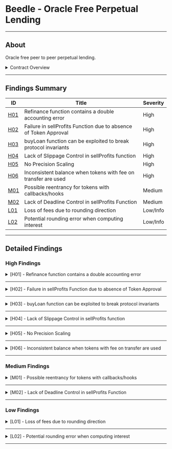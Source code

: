 # Beedle - Oracle Free Perpetual Lending

---

## About

Oracle free peer to peer perpetual lending.

<details>
  <summary>Contract Overview</summary>

  ### Lender.sol
  - Lender is the main singleton contract for Beedle. It handles all borrowing, repayment, and refinancing.

  ### Lending
  - In order to be a lender you must create a lending pool. Lending pools are based on token pairs and any lender can have one pool per lending pair. When creating a pool, lenders choose several key inputs

  - loanToken - the token they are lending out collateralToken - the token they are taking in as collateral minLoanSize - the minimum loan size they are willing to take (this is to prevent griefing a lender with dust loans) poolBalance - the amount of loanToken they want to deposit into the pool maxLoanRatio - the highest LTV they are willing to take on the loan (this is multiplied by 10^18) auctionLength - the length of liquidation auctions for their loans interestRate - the interest rate they charge for their loans

  - After creating a pool, lenders can update these values at any time.

  ### Borrowing
  
  Once lending pools are created by lenders, anyone can borrow from a pool. When borrowing you will choose your loanRatio (aka LTV) and the amount you want to borrow. Most other loan parameters are set by the pool creator and not the borrower. After borrowing from a pool there are several things that can happen which we will break down next.

  - Repaying Repayment is the most simple of all outcomes. When a user repays their loan, they send back the principal and any interest accrued. The repayment goes back to the lenders pool and the user gets their collateral back.
  - Refinancing Refinancing can only be called by the borrower. In a refinance, the borrower is able to move their loan to a new pool under new lending conditions. The contract does not force the borrower to fully repay their debt when moving potisitions. When refinancing, you must maintain the same loan and collateral tokens, but otherwise, all other parameters are able to be changed.
  - Giving A Loan When a lender no longer desires to be lending anymore they have two options. They can either send the loan into a liquidation auction (which we will get into next) or they can give the loan to another lender. Lenders can give away their loan at any point so long as, the pool they are giving it to offers same or better lending terms.
  - Auctioning A Loan When a lender no longer wants to be in a loan, but there is no lending pool available to give the loan to, lenders are able to put the loan up for auction. This is a Dutch Auction where the variable changing over time is the interest rate and it is increasing linearly. Anyone is able to match an active pool with a live auction when the parameters of that pool match that of the auction or are more favorable to the borrower. This is called buying the loan. If the auction finishes without anyone buying the loan, the loan is liquidated. Then the lender is able to withdraw the borrowers collateral and the loan is closed.

  ### Staking.sol
  
  - This is a contract based on the code of yveCRV originally created by Andre Cronje. It tracks user balances over time and updates their share of a distribution on deposits and withdraws.
  
</details>

---

## Findings Summary

| ID  | Title                            | Severity   |
|-----|----------------------------------|------------|
| [H01](#h01---xxx) | Refinance function contains a double accounting error                              | High       |
| [H02](#h02---xxx) | Failure in sellProfits Function due to absence of Token Approval                              | High       |
| [H03](#h03---xxx) | buyLoan function can be exploited to break protocol invariants                             | High       |
| [H04](#h04---xxx) | Lack of Slippage Control in sellProfits function                              | High       |
| [H05](#h05---xxx) | No Precision Scaling                             | High       |
| [H06](#h06---xxx) | Inconsistent balance when tokens with fee on transfer are used                             | High       |
| [M01](#m01---xxx) | Possible reentrancy for tokens with callbacks/hooks                              | Medium     |
| [M02](#m02---xxx) | Lack of Deadline Control in sellProfits Function                             | Medium     |
| [L01](#l01---xxx) | Loss of fees due to rounding direction                              | Low/Info   |
| [L02](#l02---xxx) | Potential rounding error when computing interest                              | Low/Info   |

---

## Detailed Findings

### High Findings

<details>
  <summary><a id="h01---xxx"></a>[H01] - Refinance function contains a double accounting error</summary>
  
  <br>

## **Severity:** 
  
- High Risk

## **Relevant GitHub Links:** 

- https://github.com/Cyfrin/2023-07-beedle/blob/658e046bda8b010a5b82d2d85e824f3823602d27/src/Lender.sol#L591

## **Summary:** 

- The refinance function in the Lender contract, which allows borrowers to refinance their loans, contains a double accounting error when updating the balances after a successful refinance.

## **Vulnerability Details:** 

- The refinance function erroneously updates the new lender's pool balance twice for the same loan debt.

- For each refinance operation, the function validates the loan and new lender pool, calculates the new debt, updates the old and new lender's pool balances, and transfers any necessary tokens.

```solidity
  // update the old lenders pool
_updatePoolBalance(oldPoolId, pools[oldPoolId].poolBalance + loan.debt + lenderInterest);
pools[oldPoolId].outstandingLoans -= loan.debt;

// now lets deduct our tokens from the new pool
_updatePoolBalance(poolId, pools[poolId].poolBalance - debt);
pools[poolId].outstandingLoans += debt;
```

- During the refinancing process, the new lender's pool balance should be updated once to reflect the new loan debt. However, near the end of the function, the new lender's pool balance is reduced by the same loan debt again. This results in the new lender's pool balance being deducted twice for the same debt, essentially double-counting the debt.
  
```solidity
  pools[poolId].poolBalance -= debt;
```
  
## **Impact:** 

- Severity: High. The new lender is charged double the amount of the actual loan debt.

- Likelihood: High. The refinance function is a critical part of the protocol and is likely to be used frequently.

## **Tools Used:** 

- Manual analysis

## **Recommendation:** 

- The double accounting error can be rectified by removing the second balance update for the new lender's pool balance. This should ensure that the new lender's pool balance is only reduced by the loan debt once.

</details>

---

<details>
  <summary><a id="h02---xxx"></a>[H02] - Failure in sellProfits Function due to absence of Token Approval</summary>
  
  <br>

## **Severity:** 
  
- High Risk

## **Relevant GitHub Links:** 

- [https://github.com/Cyfrin/2023-07-beedle/blob/658e046bda8b010a5b82d2d85e824f3823602d27/src/Lender.sol#L591](https://github.com/Cyfrin/2023-07-beedle/blob/658e046bda8b010a5b82d2d85e824f3823602d27/src/Fees.sol#L26)

## **Summary:** 

- The sellProfits function, part of the Fees contract, is designed to swap tokens acquired from liquidations and fees for WETH. However, the function fails to approve the Uniswap v3 router to withdraw tokens from the contract. This oversight means the function will always revert, making it unusable. As noted in Uniswap's documentation, the contract must approve the router to withdraw the necessary tokens to execute the swap.

## **Vulnerability Details:** 

 - Here's the relevant part of the sellProfits function:

```solidity
  /// @notice swap loan tokens for collateral tokens from liquidations
/// @param _profits the token to swap for WETH
    function sellProfits(address _profits) public {
        require(_profits != WETH, "not allowed");
        uint256 amount = IERC20(_profits).balanceOf(address(this));

        ISwapRouter.ExactInputSingleParams memory params = ISwapRouter.ExactInputSingleParams({
            tokenIn: _profits,
            tokenOut: WETH,
            fee: 3000,
            recipient: address(this),
            deadline: block.timestamp,
            amountIn: amount,
            amountOutMinimum: 0,
            sqrtPriceLimitX96: 0
        });

        amount = swapRouter.exactInputSingle(params);
        IERC20(WETH).transfer(staking, IERC20(WETH).balanceOf(address(this)));

    }
  ```
  
## **Impact:** 

- High: The lack of approval prevents the sellProfits function from executing correctly, rendering it unusable.

## **Tools Used:** 

- Manual analysis

## **Recommendation:** 

- Implement the necessary approve call within the sellProfits function to provide the Uniswap v3 router with the necessary permissions to withdraw the required tokens.

</details>

---

<details>
  <summary><a id="h03---xxx"></a>[H03] - buyLoan function can be exploited to break protocol invariants</summary>
  
  <br>

## **Severity:** 
  
  - High Risk

## **Relevant GitHub Links:** 

  - [https://github.com/Cyfrin/2023-07-beedle/blob/658e046bda8b010a5b82d2d85e824f3823602d27/src/Lender.sol#L591](https://github.com/Cyfrin/2023-07-beedle/blob/658e046bda8b010a5b82d2d85e824f3823602d27/src/Lender.sol#L465)

## **Summary:** 

  - The buyLoan function in the Lender contract may be manipulated to violate protocol invariants, due to a discrepancy in the assignment of the loan.lender field.

## **Vulnerability Details:** 

- The buyLoan function in the Lender contract allows lenders to acquire loans from other lenders. However, this function may be exploited due to an issue with the assignment of the new lender.

- The function takes two parameters: loanId to identify the loan to be purchased and poolId to identify the pool that will be acquiring the loan.

```solidity
 function buyLoan(uint256 loanId, bytes32 poolId) public {
  ```

- A check is performed to confirm that the pool has sufficient funds to cover the total debt of the loan. If the pool meets the requirements, its balance is updated to include the new loan.
  
```solidity
  // reject if the pool is not big enough
uint256 totalDebt = loan.debt + lenderInterest + protocolInterest;
if (pools[poolId].poolBalance < totalDebt) revert PoolTooSmall();

// if they do have a big enough pool then transfer from their pool
_updatePoolBalance(poolId, pools[poolId].poolBalance - totalDebt);
pools[poolId].outstandingLoans += totalDebt;
  ```

- The vulnerability arises from the fact that the new lender is set to msg.sender, rather than the owner of the pool that is acquiring the loan. This can lead to discrepancies, as the pool specified in the function parameters is used to verify and update balances, while the loan itself is updated with msg.sender as the new lender.
  
```solidity
  // update the loan with the new info
loans[loanId].lender = msg.sender;
loans[loanId].interestRate = pools[poolId].interestRate;
loans[loanId].startTimestamp = block.timestamp;
loans[loanId].auctionStartTimestamp = type(uint256).max;
loans[loanId].debt = totalDebt;
  ```
Consider the following attack scenario:

- Lender 1 and Lender 2 each set up a pool.
- Borrower 1 borrows from Lender 1’s pool.
- Lender 1 initiates an auction for Borrower 1’s loan.
- A malicious actor purchases Borrower 1’s loan, specifying Lender 2's pool as the acquiring pool.
- Lender 2's pool balance is updated to account for the purchase.
- The malicious actor becomes the new lender for the loan, as they were the msg.sender.
  
## **Impact:** 

- Severity: High. The targeted lender could lose funds as a result of this exploit.

- Likelihood: High. Any actor within the protocol can execute this exploit.

## **Tools Used:** 

- Manual analysis

- Foundry

## **Recommendation:** 

This vulnerability can be addressed in two ways, depending on the design choice of the protocol:

  - Add an early check to confirm that msg.sender matches the owner of the lender pool specified in the function parameters. This would ensure that only the owner of the lender pool can call the buyLoan function.
  - Change the loan.lender assignment from msg.sender to pool.lender. This would allow any actor to call buyLoan for any validated pool, but ensure that the new lender is correctly set to the owner of the acquiring pool.

</details>

---

<details>
  <summary><a id="h04---xxx"></a>[H04] - Lack of Slippage Control in sellProfits function </summary>
  
  <br>

## **Severity:** 
  
- High Risk

## **Relevant GitHub Links:** 

- [https://github.com/Cyfrin/2023-07-beedle/blob/658e046bda8b010a5b82d2d85e824f3823602d27/src/Lender.sol#L591](https://github.com/Cyfrin/2023-07-beedle/blob/658e046bda8b010a5b82d2d85e824f3823602d27/src/Fees.sol#L37)

## **Summary:** 

- The sellProfits function in the Fees contract is employed to swap tokens earned from liquidations and fees to WETH. This operation is performed via the swapExactInputSingle function in the Uniswap v3 router, which exchanges a fixed quantity of one token for the maximum possible amount of another token. The issue arises due to the amountOutMinimum parameter being hardcoded to 0, which leaves the swap susceptible to front-running attacks that could result in a loss of protocol funds.

## **Vulnerability Details:** 

An attacker could potentially exploit this vulnerability in the following way:

- The attacker identifies a sellProfits transaction for a substantial amount in the mempool.
- The attacker then proceeds to sandwich the Uniswap swap, which could cause a significant loss of funds for the protocol due to the absence of slippage control.

The code snippet of the vulnerable function:

```solidity
/// @notice swap loan tokens for collateral tokens from liquidations
/// @param _profits the token to swap for WETH
    function sellProfits(address _profits) public {
        require(_profits != WETH, "not allowed");
        uint256 amount = IERC20(_profits).balanceOf(address(this));

        ISwapRouter.ExactInputSingleParams memory params = ISwapRouter.ExactInputSingleParams({
            tokenIn: _profits,
            tokenOut: WETH,
            fee: 3000,
            recipient: address(this),
            deadline: block.timestamp,
            amountIn: amount,
            amountOutMinimum: 0,
            sqrtPriceLimitX96: 0
        });

        amount = swapRouter.exactInputSingle(params);
        IERC20(WETH).transfer(staking, IERC20(WETH).balanceOf(address(this)));
    }
```
  
## **Impact:** 

- A front-running attack could potentially lead to a significant loss of protocol funds.

## **Tools Used:** 

- Manual analysis

## **Recommendation:** 

- Implement slippage control for the sellProfits function by setting a reasonable value for amountOutMinimum rather than hardcoding it to 0. This would limit the potential price impact of large swaps.

</details>

---

<details>
  <summary><a id="h05---xxx"></a>[H05] - No Precision Scaling </summary>
  
  <br>

## **Severity:** 
  
- High Risk

## **Relevant GitHub Links:** 

- [https://github.com/Cyfrin/2023-07-beedle/blob/658e046bda8b010a5b82d2d85e824f3823602d27/src/Lender.sol#L591](https://github.com/Cyfrin/2023-07-beedle/blob/658e046bda8b010a5b82d2d85e824f3823602d27/src/Lender.sol#L246)

## **Summary:** 

- The contracts calculations assumes that both the debt and collateral variables are represented in tokens with the same decimals.

## **Vulnerability Details:** 

lets look at an example

- The borrow function in the given contract calculates a loanRatio to determine the risk associated with a loan based on the debt and collateral provided.

```solidity
 uint256 loanRatio = (debt * 10 ** 18) / collateral;
```

- In scenarios where debt and collateral are tokens with different decimal precision, such as DAI (18 decimals) and USDC (6 decimals), the loanRatio can result in incorrect risk management as it is used to enforce the maximum loan-to-value ratio:
  
```solidity
  if (loanRatio > pool.maxLoanRatio) revert RatioTooHigh();
```
  
## **Impact:** 

- This can lead to loans with a higher actual ratio than intended, exposing lenders to higher default risks.

## **Tools Used:** 

- Manual analysis

## **Recommendation:** 

- When combining amounts of multiple tokens that may have different precision, convert all of the amounts into the same precision before any computation.

</details>

---

<details>
  <summary><a id="h06---xxx"></a>[H06] - Inconsistent balance when tokens with fee on transfer are used</summary>
  
  <br>

## **Severity:** 

- High Risk

## **Relevant GitHub Links:** 

- https://github.com/Cyfrin/2023-07-beedle/blob/658e046bda8b010a5b82d2d85e824f3823602d27/src/Lender.sol#L182

- https://github.com/Cyfrin/2023-07-beedle/blob/658e046bda8b010a5b82d2d85e824f3823602d27/src/Lender.sol#L198

## **Summary:** 

- The Beedle contract assumes that the amount of tokens inputted matches the amount received. However, this assumption may not hold true when dealing with tokens that impose a fee on transfers. This discrepancy between the amount received and the amount accounted for could lead to a loss of funds for all parties interacting with the protocol.

## **Vulnerability Details:** 

Let's illustrate this with an example:

- Consider a scenario where a lending pool is set up with a loan token that imposes a fee on transfers.

- When the addToPool function is called, the amount of tokens accounted for will be more than the actual tokens received by the protocol due to the transfer fee.

```solidity
  function addToPool(bytes32 poolId, uint256 amount) external {
        if (pools[poolId].lender != msg.sender) revert Unauthorized();
        if (amount == 0) revert PoolConfig();
        _updatePoolBalance(poolId, pools[poolId].poolBalance + amount);
        // transfer the loan tokens from the lender to the contract
        IERC20(pools[poolId].loanToken).transferFrom(msg.sender, address(this), amount);
    }
```

- Later, when the removeFromPool function is called, the protocol will transfer out the full accounted amount.
  
  ```solidity
  function removeFromPool(bytes32 poolId, uint256 amount) external {
        if (pools[poolId].lender != msg.sender) revert Unauthorized();
        if (amount == 0) revert PoolConfig();
        _updatePoolBalance(poolId, pools[poolId].poolBalance - amount);
        // transfer the loan tokens from the contract to the lender
        IERC20(pools[poolId].loanToken).transfer(msg.sender, amount);
    }
  ```
  
## **Impact:** 

- If the protocol receives fewer tokens due to a transfer fee but later sends out the full accounted amount, it will effectively lose the amount of the transfer fee. In a high-volume environment or with large-value transactions, this could lead to substantial losses over time.

## **Tools Used:** 

- Manual analysis

## **Recommendation:** 

- To mitigate this vulnerability, we recommend checking the balance before and after each transfer to accurately account for any transfer fees. This could be done by comparing the balance of the contract before and after the transferFrom call, and then updating the accounted balance based on the actual change in balance, rather than the input amount.

</details>

---

### Medium Findings

<details>
  <summary><a id="m01---xxx"></a>[M01] - Possible reentrancy for tokens with callbacks/hooks</summary>
  
  <br>

## **Severity:** 
  
  - Medium Risk

## **Relevant GitHub Links:** 

- https://github.com/Cyfrin/2023-07-beedle/blob/658e046bda8b010a5b82d2d85e824f3823602d27/src/Lender.sol#L548

- https://github.com/Cyfrin/2023-07-beedle/blob/658e046bda8b010a5b82d2d85e824f3823602d27/src/Lender.sol#L355

## **Summary:** 

- The Beedle contract contains multiple functions that make several external calls, potentially allowing for a reentrancy attack.

## **Vulnerability Details:** 

Consider the following sequence of actions:

- User A sets up a lending pool.
- User B borrows from User A's lending pool.
- User A attempts to seize the loan, which is not claimed in an auction.

In this context, the seizeLoan function contains multiple external calls and only deletes the loan at the end of the function:

```solidity
function seizeLoan(uint256[] calldata loanIds) public {
    ...
    IERC20(loan.collateralToken).transfer(loan.lender, loan.collateral - govFee);
    ...
    delete loans[loanId];
}
```

- During the execution of the seizeLoan function, User A could potentially reenter the giveLoan function if the conditions are right (for example, if the lender matches). This reentrancy would be possible because the loan is still considered valid until it is deleted at the end of the seizeLoan function.
  
- Subsequently, User A gives the loan away and their loan token balances are updated. This results in User A receiving both loan tokens and collateral tokens for the same loan, leading to an imbalance in the protocol's accounting.

- The seizeloan call finishes and the loan gets deleted losing the lender who was given the loan funds

- User A has now received loan tokens and collateral tokens for the same loan
  
## **Impact:** 

- This reentrancy vulnerability could have a high impact, leading to a loss of funds for the protocol and users as well as an imbalance in the protocol's accounting. Depending on the specific circumstances and the extent of the reentrancy, this vulnerability could potentially render the protocol insolvent.

## **Tools Used:** 

- Manual analysis

## **Recommendation:** 

- To mitigate this vulnerability, we recommend adding reentrancy protections to functions that make external calls. One common solution is to use a reentrancy guard, such as the one provided by the OpenZeppelin library.

</details>

---

<details>
  <summary><a id="m02---xxx"></a>[M02] - Lack of Deadline Control in sellProfits Function</summary>
  
  <br>

## **Severity:** 
  
  - Medium Risk

## **Relevant GitHub Links:** 

- https://github.com/Cyfrin/2023-07-beedle/blob/658e046bda8b010a5b82d2d85e824f3823602d27/src/Fees.sol#L36

## **Summary:** 

- The sellProfits function in the Fees contract, used to swap tokens accrued from liquidations and fees for WETH, sets the deadline parameter for the swapExactInputSingle function in the Uniswap v3 router to block.timestamp. This means that transactions, once submitted, could be executed at any point in the future.

## **Vulnerability Details:** 

- This leaves the protocol vulnerable, where a malicious actor could deliberately delay a transaction until market conditions change in a way that is unfavourable to the protocol.

The code snippet of the vulnerable function:

```solidity
/// @notice swap loan tokens for collateral tokens from liquidations
/// @param _profits the token to swap for WETH
    function sellProfits(address _profits) public {
        require(_profits != WETH, "not allowed");
        uint256 amount = IERC20(_profits).balanceOf(address(this));

        ISwapRouter.ExactInputSingleParams memory params = ISwapRouter.ExactInputSingleParams({
            tokenIn: _profits,
            tokenOut: WETH,
            fee: 3000,
            recipient: address(this),
            deadline: block.timestamp,
            amountIn: amount,
            amountOutMinimum: 0,
            sqrtPriceLimitX96: 0
        });

        amount = swapRouter.exactInputSingle(params);
        IERC20(WETH).transfer(staking, IERC20(WETH).balanceOf(address(this)));
    }
```
  
## **Impact:** 

- The lack of a deadline could potentially lead to unfavourable execution of transactions, resulting in potential loss for the protocol.

## **Tools Used:** 

- Manual analysis

## **Recommendation:** 

- Implement deadlines for the sellProfits function to prevent potential attacks.

</details>

---

### Low Findings

<details>
  <summary><a id="l01---xxx"></a>[L01] - Loss of fees due to rounding direction</summary>
  
  <br>

## **Severity:** 
  
  - Low Risk

## **Relevant GitHub Links:** 

- https://github.com/Cyfrin/2023-07-beedle/blob/658e046bda8b010a5b82d2d85e824f3823602d27/src/Lender.sol#L561

- https://github.com/Cyfrin/2023-07-beedle/blob/658e046bda8b010a5b82d2d85e824f3823602d27/src/Lender.sol#L650

- https://github.com/Cyfrin/2023-07-beedle/blob/658e046bda8b010a5b82d2d85e824f3823602d27/src/Lender.sol#L720

## **Summary:** 

- The Lender contract's borrow function, along with various other functions, calculates protocol fees and other arithmetic operations using Solidity's integer division, which rounds down fractional results.

## **Vulnerability Details:** 

- This rounding down can cause precision loss in multiple calculations, including the calculation of protocol fees, interest, and Gov fees.


```solidity
// first we take our borrower fee
uint256 fee = (borrowerFee * (debt - debtToPay)) / 10000;

function _calculateInterest(Loan memory l) internal view returns (uint256 interest, uint256 fees) {
        uint256 timeElapsed = block.timestamp - l.startTimestamp;
        interest = (l.interestRate * l.debt * timeElapsed) / 10000 / 365 days;
        fees = (lenderFee * interest) / 10000;
        interest -= fees;
    }

uint256 govFee = (borrowerFee * loan.collateral) / 10000;
```
  
## **Impact:** 

- The protocol could potentially lose a significant amount of fees over time due to this issue.

## **Tools Used:** 

- Manual analysis

## **Recommendation:** 

- Consider changing the rounding behaviour in the contract's arithmetic operations to round up instead of down in certain cases. This would ensure that the protocol always collects the maximum possible amount of fees and other amounts.

</details>

---

<details>
  <summary><a id="l02---xxx"></a>[L02] - Potential rounding error when computing interest</summary>
  
  <br>

## **Severity:** 
  
  - Low Risk

## **Relevant GitHub Links:** 

- https://github.com/Cyfrin/2023-07-beedle/blob/658e046bda8b010a5b82d2d85e824f3823602d27/src/Lender.sol#L720

## **Summary:** 

- Tokens with decimals under a certain threshold can lead to a loss of funds due to rounding errors in the _calculateInterest Function.

## **Vulnerability Details:** 

- The _calculateInterest function in the Lender contract calculates the interest for a loan and the fees associated with it. The function is defined as follows:

```solidity
function _calculateInterest(Loan memory l) internal view returns (uint256 interest, uint256 fees) {
        uint256 timeElapsed = block.timestamp - l.startTimestamp;
        interest = (l.interestRate * l.debt * timeElapsed) / 10000 / 365 days;
        fees = (lenderFee * interest) / 10000;
        interest -= fees;
    }
```

- If the debt token has a small number of decimals, the calculated interest and fees can be rounded down to zero

Consider the following example:

- Interest Rate = 1000
- Debt = 10 * 10^2 (1000)
- Time Elapsed = 1 hour (3600 seconds)
- Lender Fee = 1000
  
The computation is as follows:

- Interest = (1000 * 1000 * 3600) / (10000 * 86400) = 4.166666666666667 (will be rounded down to 4 in Solidity)
- Fees = (1000 * 4.166666666666667) / 10000 = 0.4166666666666667 (will be rounded down to 0 in Solidity)
  
## **Impact:** 

- Impact: High. The protocol could lose funds on fees, which could be exploited by malicious actors.

- Likelihood: Low. This issue could occur whenever a loan is created using a token with a small number of decimals.

## **Tools Used:** 

- Manual analysis

## **Recommendation:** 

- One possible solution is to scale the number of decimals in the calculation depending on the tokens decimals before performing the division. After the division, the result can be scaled down to the correct number of decimals.

</details>

---
